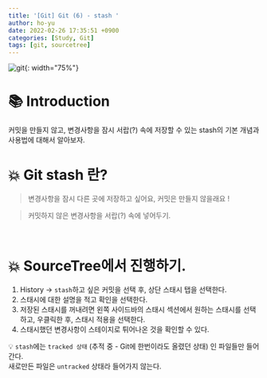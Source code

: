 ```yaml
---
title: '[Git] Git (6) - stash '
author: ho-yu
date: 2022-02-26 17:35:51 +0900
categories: [Study, Git]
tags: [git, sourcetree]
---
```


![git](https://user-images.githubusercontent.com/64628448/155834033-6e1dbb9a-3531-47c9-805f-6ed3ffa34702.png){: width="75%"}

# 📚 Introduction

커밋을 만들지 않고, 변경사항을 잠시 서랍(?) 속에 저장할 수 있는 stash의 기본 개념과  사용법에 대해서 알아보자.
<br>

# 💥 Git stash 란? 
> 변경사항을 잠시 다른 곳에 저장하고 싶어요, 커밋은 만들지 않을래요 !<br>

> 커밋하지 않은 변경사항을 서랍(?) 속에 넣어두기.

<br>

# 💥 SourceTree에서 진행하기.
1. History → `stash`하고 싶은 커밋을 선택 후, 상단 스태시 탭을 선택한다.
2. 스태시에 대한 설명을 적고 확인을 선택한다.
3. 저장된 스태시를 꺼내려면 왼쪽 사이드바의 스태시 섹션에서 원하는 스태시를 선택하고, 우클릭한 후, 스태시 적용을 선택한다.
4. 스태시했던 변경사항이 스테이지로 튀어나온 것을 확인할 수 있다.


💡 `stash`에는 `tracked 상태` (추적 중 - Git에 한번이라도 올렸던 상태) 인 파일들만 들어간다. <br>
새로만든 파일은 `untracked` 상태라 들어가지 않는다.




